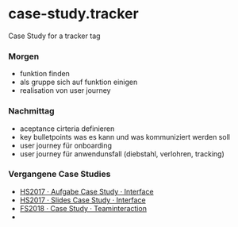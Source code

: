 # case-study.tracker
Case Study for a tracker tag


### Morgen
* funktion finden
* als gruppe sich auf funktion einigen
* realisation von user journey

### Nachmittag
* aceptance cirteria definieren
* key bulletpoints was es kann und was kommuniziert werden soll
* user journey für onboarding
* user journey für anwendunsfall (diebstahl, verlohren, tracking)





### Vergangene Case Studies
* [HS2017 · Aufgabe Case Study · Interface](https://signalwerk.github.io/IAD.LAB.DOC/exercise-case-study/)
* [HS2017 · Slides Case Study · Interface](https://signalwerk.github.io/IAD.LAB.SLD/data/2017/KW45-case-study/)
* [FS2018 · Case Study · Teaminteraction](https://github.com/logrinto/IAD2017.nextpad)
* [](https://github.com/logrinto/case-study.self-service)
